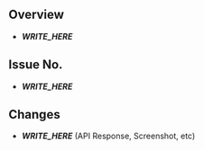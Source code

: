 ## Overview
- ___WRITE_HERE___

## Issue No.
- ___WRITE_HERE___

## Changes
- ___WRITE_HERE___ (API Response, Screenshot, etc)
